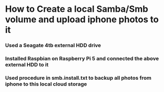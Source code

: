 # How to Create a local Samba/Smb volume and upload iphone photos to it
### Used a Seagate 4tb external HDD drive
### Installed Raspbian on Raspberry Pi 5 and connected the above external HDD to it
### Used procedure in smb.install.txt to backup all photos from iphone to this local cloud storage
